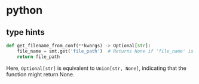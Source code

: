# python

## type hints

```python
def get_filename_from_conf(**kwargs) -> Optional[str]:
    file_name = smt.get('file_path')  # Returns None if 'file_name' is not present.
    return file_path
```

Here, `Optional[str]` is equivalent to `Union[str, None]`, indicating that the function might return None.

